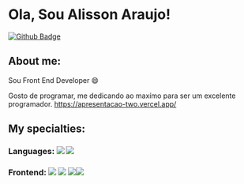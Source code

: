 
# Ola, Sou Alisson Araujo!

[![Github Badge](https://img.shields.io/badge/-Github-000?style=flat-square&logo=Github&logoColor=white&link=https://github.com/AlissonAraujo32)](https://github.com/AlissonAraujo32)

## About me:

Sou Front End Developer :smile:

Gosto de programar, me dedicando ao maxímo para ser um excelente programador.
https://apresentacao-two.vercel.app/
## My specialties:

### Languages: <img src="https://img.shields.io/badge/javascript%20-%23323330.svg?&style=for-the-badge&logo=javascript&logoColor=%23F7DF1E"/> <img src="https://img.shields.io/badge/typescript%20-%23007ACC.svg?&style=for-the-badge&logo=typescript&logoColor=white"/>

### Frontend: <img src="https://img.shields.io/badge/html5%20-%23E34F26.svg?&style=for-the-badge&logo=html5&logoColor=white"/> <img src="https://img.shields.io/badge/css3%20-%231572B6.svg?&style=for-the-badge&logo=css3&logoColor=white"/> <img src="https://img.shields.io/badge/react%20-%2320232a.svg?&style=for-the-badge&logo=react&logoColor=%2361DAFB"/><img src="https://img.shields.io/badge/Next.js%20-000000?style=for-the-badge&logo=next.js&logoColor=white" />


